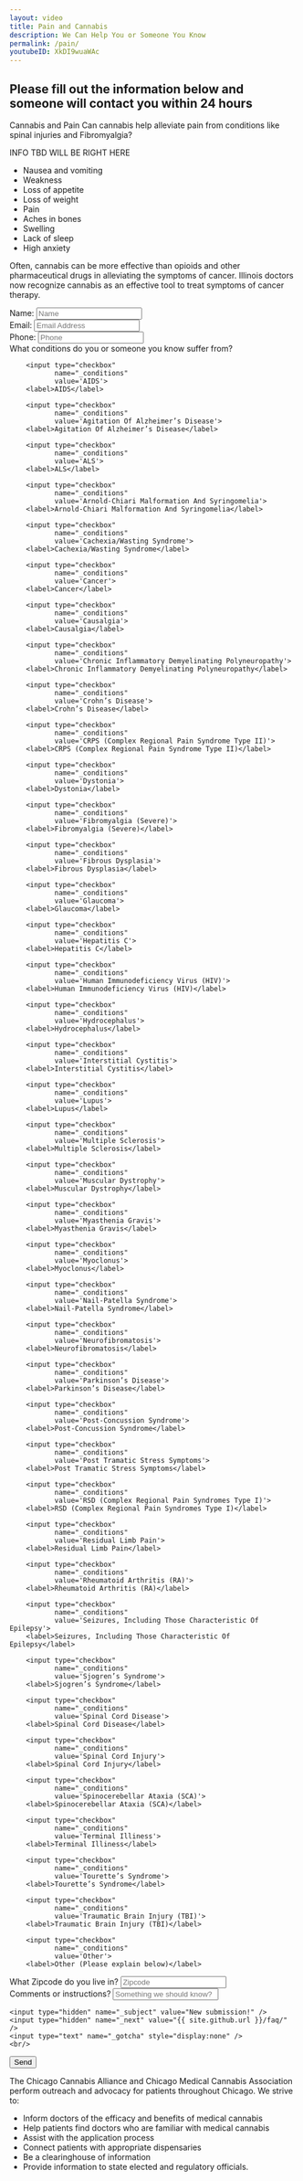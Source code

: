 ```yaml
---
layout: video
title: Pain and Cannabis
description: We Can Help You or Someone You Know
permalink: /pain/
youtubeID: XkDI9wuaWAc
---
```


## Please fill out the information below and someone will contact you within 24 hours
Cannabis and Pain
Can cannabis help alleviate pain from conditions like spinal injuries and Fibromyalgia?


INFO TBD WILL BE RIGHT HERE

* Nausea and vomiting
* Weakness
* Loss of appetite
* Loss of weight
* Pain
* Aches in bones
* Swelling
* Lack of sleep
* High anxiety

Often, cannabis can be more effective than opioids and other pharmaceutical drugs in alleviating the symptoms of cancer. Illinois doctors now recognize cannabis as an effective tool to treat symptoms of cancer therapy.

<form action="https://formspree.io/info@chicagocannabis.org" method="POST">

<div class='form-field'>
    <label>Name:</label>
    <input type="text" name="_name" placeholder="Name">
</div>

<div class='form-field'>
    <label>Email:</label>
    <input type="email" name="_replyto" placeholder="Email Address">
</div>

<div class='form-field'>
    <label>Phone:</label>
    <input type="text" name="_phone" placeholder="Phone">
</div>

<div class='form-field'>
    <label>What conditions do you or someone you know suffer from?</label>

<div class='conditions'>

        <input type="checkbox"
               name="_conditions"
               value='AIDS'>
        <label>AIDS</label>

        <input type="checkbox"
               name="_conditions"
               value='Agitation Of Alzheimer’s Disease'>
        <label>Agitation Of Alzheimer’s Disease</label>

        <input type="checkbox"
               name="_conditions"
               value='ALS'>
        <label>ALS</label>

        <input type="checkbox"
               name="_conditions"
               value='Arnold-Chiari Malformation And Syringomelia'>
        <label>Arnold-Chiari Malformation And Syringomelia</label>

        <input type="checkbox"
               name="_conditions"
               value='Cachexia/Wasting Syndrome'>
        <label>Cachexia/Wasting Syndrome</label>

        <input type="checkbox"
               name="_conditions"
               value='Cancer'>
        <label>Cancer</label>

        <input type="checkbox"
               name="_conditions"
               value='Causalgia'>
        <label>Causalgia</label>

        <input type="checkbox"
               name="_conditions"
               value='Chronic Inflammatory Demyelinating Polyneuropathy'>
        <label>Chronic Inflammatory Demyelinating Polyneuropathy</label>

        <input type="checkbox"
               name="_conditions"
               value='Crohn’s Disease'>
        <label>Crohn’s Disease</label>

        <input type="checkbox"
               name="_conditions"
               value='CRPS (Complex Regional Pain Syndrome Type II)'>
        <label>CRPS (Complex Regional Pain Syndrome Type II)</label>

        <input type="checkbox"
               name="_conditions"
               value='Dystonia'>
        <label>Dystonia</label>

        <input type="checkbox"
               name="_conditions"
               value='Fibromyalgia (Severe)'>
        <label>Fibromyalgia (Severe)</label>

        <input type="checkbox"
               name="_conditions"
               value='Fibrous Dysplasia'>
        <label>Fibrous Dysplasia</label>

        <input type="checkbox"
               name="_conditions"
               value='Glaucoma'>
        <label>Glaucoma</label>

        <input type="checkbox"
               name="_conditions"
               value='Hepatitis C'>
        <label>Hepatitis C</label>

        <input type="checkbox"
               name="_conditions"
               value='Human Immunodeficiency Virus (HIV)'>
        <label>Human Immunodeficiency Virus (HIV)</label>

        <input type="checkbox"
               name="_conditions"
               value='Hydrocephalus'>
        <label>Hydrocephalus</label>

        <input type="checkbox"
               name="_conditions"
               value='Interstitial Cystitis'>
        <label>Interstitial Cystitis</label>

        <input type="checkbox"
               name="_conditions"
               value='Lupus'>
        <label>Lupus</label>

        <input type="checkbox"
               name="_conditions"
               value='Multiple Sclerosis'>
        <label>Multiple Sclerosis</label>

        <input type="checkbox"
               name="_conditions"
               value='Muscular Dystrophy'>
        <label>Muscular Dystrophy</label>

        <input type="checkbox"
               name="_conditions"
               value='Myasthenia Gravis'>
        <label>Myasthenia Gravis</label>

        <input type="checkbox"
               name="_conditions"
               value='Myoclonus'>
        <label>Myoclonus</label>

        <input type="checkbox"
               name="_conditions"
               value='Nail-Patella Syndrome'>
        <label>Nail-Patella Syndrome</label>

        <input type="checkbox"
               name="_conditions"
               value='Neurofibromatosis'>
        <label>Neurofibromatosis</label>

        <input type="checkbox"
               name="_conditions"
               value='Parkinson’s Disease'>
        <label>Parkinson’s Disease</label>

        <input type="checkbox"
               name="_conditions"
               value='Post-Concussion Syndrome'>
        <label>Post-Concussion Syndrome</label>

        <input type="checkbox"
               name="_conditions"
               value='Post Tramatic Stress Symptoms'>
        <label>Post Tramatic Stress Symptoms</label>

        <input type="checkbox"
               name="_conditions"
               value='RSD (Complex Regional Pain Syndromes Type I)'>
        <label>RSD (Complex Regional Pain Syndromes Type I)</label>

        <input type="checkbox"
               name="_conditions"
               value='Residual Limb Pain'>
        <label>Residual Limb Pain</label>

        <input type="checkbox"
               name="_conditions"
               value='Rheumatoid Arthritis (RA)'>
        <label>Rheumatoid Arthritis (RA)</label>

        <input type="checkbox"
               name="_conditions"
               value='Seizures, Including Those Characteristic Of Epilepsy'>
        <label>Seizures, Including Those Characteristic Of Epilepsy</label>

        <input type="checkbox"
               name="_conditions"
               value='Sjogren’s Syndrome'>
        <label>Sjogren’s Syndrome</label>

        <input type="checkbox"
               name="_conditions"
               value='Spinal Cord Disease'>
        <label>Spinal Cord Disease</label>

        <input type="checkbox"
               name="_conditions"
               value='Spinal Cord Injury'>
        <label>Spinal Cord Injury</label>

        <input type="checkbox"
               name="_conditions"
               value='Spinocerebellar Ataxia (SCA)'>
        <label>Spinocerebellar Ataxia (SCA)</label>

        <input type="checkbox"
               name="_conditions"
               value='Terminal Illiness'>
        <label>Terminal Illiness</label>

        <input type="checkbox"
               name="_conditions"
               value='Tourette’s Syndrome'>
        <label>Tourette’s Syndrome</label>

        <input type="checkbox"
               name="_conditions"
               value='Traumatic Brain Injury (TBI)'>
        <label>Traumatic Brain Injury (TBI)</label>

        <input type="checkbox"
               name="_conditions"
               value='Other'>
        <label>Other (Please explain below)</label>

</div>
</div>

<div class='form-field'>
    <label>What Zipcode do you live in?</label>
    <input type="text" name="_zipcode" placeholder="Zipcode">
</div>

<div class='form-field'>
    <label>Comments or instructions?</label>
    <input type="text" name="_comments" placeholder="Something we should know?">
</div>

    <input type="hidden" name="_subject" value="New submission!" />
    <input type="hidden" name="_next" value="{{ site.github.url }}/faq/" />
    <input type="text" name="_gotcha" style="display:none" />
    <br/>

<div class='form-field'>
    <input type="submit" value="Send">
</div>
</form>


The Chicago Cannabis Alliance and Chicago Medical Cannabis Association perform outreach and advocacy for patients throughout Chicago. We strive to:

- Inform doctors of the efficacy and benefits of medical cannabis
- Help patients find doctors who are familiar with medical cannabis
- Assist with the application process
- Connect patients with appropriate dispensaries
- Be a clearinghouse of information
- Provide information to state elected and regulatory officials.
